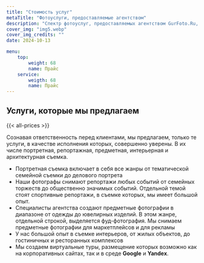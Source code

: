 ```yaml
---
title: "Стоимость услуг"
metaTitle: "Фотоуслуги, предоставляемые агентством"
description: "Спектр фотоуслуг, предоставляемых агентством GurFoto.Ru, включает различные виды фотосъемки и обучение фотографов"
cover_img: "img5.webp"
cover_img_credits: ""
date: 2024-10-13

menu:
    top:
        weight: 68
        name: Прайс
    service:
        weigth: 68
        name: Прайс
---
```


## Услуги, которые мы предлагаем

{{< all-prices >}}

Сознавая ответственность перед клиентами, мы предлагаем, только те услуги, в качестве исполнения которых, совершенно уверены.
В их числе портретная, репортажная, предметная, интерьерная и архитектурная съемка.

- Портретная съемка включает в себя все жанры от тематической семейной съемки до делового портрета
- Наши фотографы снимают репортажи любых событий от семейных торжеств до общественно значимых событий. Отдельной темой стоят спортивные репортажи, в съемке которых, мы имеет большой опыт.
- Специалисты агентства создают предметные фотографии в диапазоне от одежды до ювелирных изделий. В этом жанре, отдельной строкой, выделяется фуд-фотография. Мы снимаем предметные фотографии для маркетплейсов и для рекламы
- У нас большой опыт в съемке интерьеров, от жилых объектов, до гостиничных и ресторанных комплексов
- Мы создаем виртуальные туры, размещение которых возможно как на корпоративных сайтах, так и в среде **Google** и **Yandex**.
